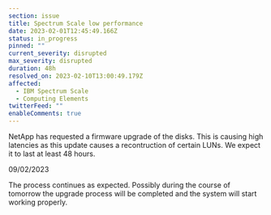 ```yaml
---
section: issue
title: Spectrum Scale low performance
date: 2023-02-01T12:45:49.166Z
status: in_progress
pinned: ""
current_severity: disrupted
max_severity: disrupted
duration: 48h
resolved_on: 2023-02-10T13:00:49.179Z
affected:
  - IBM Spectrum Scale
  - Computing Elements
twitterFeed: ""
enableComments: true
---
```

NetApp has requested a firmware upgrade of the disks. This is causing high latencies as this update causes a recontruction of certain LUNs. We expect it to last at least 48 hours.

0﻿9/02/2023

The process continues as expected. Possibly during the course of tomorrow the upgrade process will be completed and the system will start working properly.